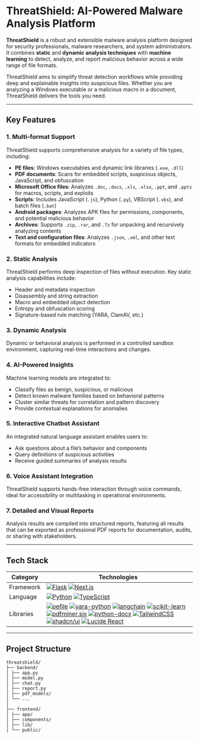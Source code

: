 # ThreatShield: AI-Powered Malware Analysis Platform

**ThreatShield** is a robust and extensible malware analysis platform designed for security professionals, malware researchers, and system administrators. It combines **static** and **dynamic analysis techniques** with **machine learning** to detect, analyze, and report malicious behavior across a wide range of file formats.

ThreatShield aims to simplify threat detection workflows while providing deep and explainable insights into suspicious files. Whether you are analyzing a Windows executable or a malicious macro in a document, ThreatShield delivers the tools you need.

---

## Key Features

### 1. Multi-format Support

ThreatShield supports comprehensive analysis for a variety of file types, including:

- **PE files**: Windows executables and dynamic link libraries (`.exe`, `.dll`)
- **PDF documents**: Scans for embedded scripts, suspicious objects, JavaScript, and obfuscation
- **Microsoft Office files**: Analyzes `.doc`, `.docx`, `.xls`, `.xlsx`, `.ppt`, and `.pptx` for macros, scripts, and exploits
- **Scripts**: Includes JavaScript (`.js`), Python (`.py`), VBScript (`.vbs`), and batch files (`.bat`)
- **Android packages**: Analyzes APK files for permissions, components, and potential malicious behavior
- **Archives**: Supports `.zip`, `.rar`, and `.7z` for unpacking and recursively analyzing contents
- **Text and configuration files**: Analyzes `.json`, `.xml`, and other text formats for embedded indicators

### 2. Static Analysis

ThreatShield performs deep inspection of files without execution. Key static analysis capabilities include:

- Header and metadata inspection
- Disassembly and string extraction
- Macro and embedded object detection
- Entropy and obfuscation scoring
- Signature-based rule matching (YARA, ClamAV, etc.)

### 3. Dynamic Analysis

Dynamic or behavioral analysis is performed in a controlled sandbox environment, capturing real-time interactions and changes.

### 4. AI-Powered Insights

Machine learning models are integrated to:

- Classify files as benign, suspicious, or malicious
- Detect known malware families based on behavioral patterns
- Cluster similar threats for correlation and pattern discovery
- Provide contextual explanations for anomalies

### 5. Interactive Chatbot Assistant

An integrated natural language assistant enables users to:

- Ask questions about a file’s behavior and components
- Query definitions of suspicious activities
- Receive guided summaries of analysis results

### 6. Voice Assistant Integration

ThreatShield supports hands-free interaction through voice commands, ideal for accessibility or multitasking in operational environments.

### 7. Detailed and Visual Reports

Analysis results are compiled into structured reports, featuring all results that can be exported as professional PDF reports for documentation, audits, or sharing with stakeholders.

---

## Tech Stack

| Category     | Technologies                                                                                                                                                         |
|--------------|----------------------------------------------------------------------------------------------------------------------------------------------------------------------|
| Framework    | [![Flask](https://img.shields.io/badge/flask-000000?style=for-the-badge&logo=flask&logoColor=white)](https://flask.palletsprojects.com/) [![Next.js](https://img.shields.io/badge/next.js-000000?style=for-the-badge&logo=next.js&logoColor=white)](https://nextjs.org/)                             |
| Language     | [![Python](https://img.shields.io/badge/python-3776AB?style=for-the-badge&logo=python&logoColor=white)](https://www.python.org/) [![TypeScript](https://img.shields.io/badge/typescript-3178C6?style=for-the-badge&logo=typescript&logoColor=white)](https://www.typescriptlang.org/)               |
| Libraries    | [![pefile](https://img.shields.io/badge/pefile-4B8BBE?style=for-the-badge&logo=python&logoColor=white)](https://github.com/erocarrera/pefile) [![yara-python](https://img.shields.io/badge/yara--python-FF4C4C?style=for-the-badge&logo=python&logoColor=white)](https://github.com/VirusTotal/yara-python) [![langchain](https://img.shields.io/badge/langchain-006400?style=for-the-badge&logo=python&logoColor=white)](https://github.com/langchain-ai/langchain) [![scikit-learn](https://img.shields.io/badge/scikit--learn-F7931E?style=for-the-badge&logo=scikit-learn&logoColor=white)](https://scikit-learn.org/) [![pdfminer.six](https://img.shields.io/badge/pdfminer.six-003153?style=for-the-badge&logo=python&logoColor=white)](https://github.com/pdfminer/pdfminer.six) [![python-docx](https://img.shields.io/badge/python--docx-2B579A?style=for-the-badge&logo=python&logoColor=white)](https://github.com/python-openxml/python-docx) [![TailwindCSS](https://img.shields.io/badge/tailwindcss-38B2AC?style=for-the-badge&logo=tailwind-css&logoColor=white)](https://tailwindcss.com/) [![shadcn/ui](https://img.shields.io/badge/shadcn--ui-1E1E1E?style=for-the-badge&logo=react&logoColor=white)](https://ui.shadcn.com/)  [![Lucide React](https://img.shields.io/badge/lucide--react-000000?style=for-the-badge&logo=react&logoColor=white)](https://lucide.dev/) |

---

## Project Structure
```
threatshield/
├── backend/
│ ├── app.py
│ ├── model.py
│ ├── chat.py
│ ├── report.py
│ ├── pdf_models/
│ └── ...
│
├── frontend/
│ ├── app/
│ ├── components/
│ ├── lib/
│ └── public/
```

